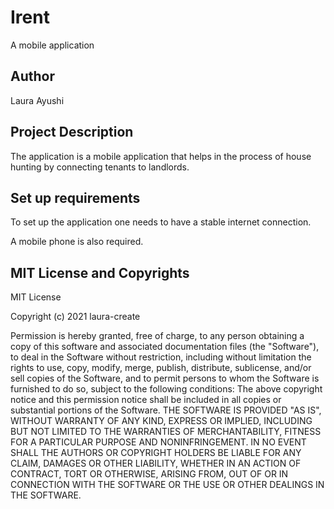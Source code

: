 # Irent
A mobile application
## Author
Laura Ayushi
## Project Description
The application is a mobile application that helps in the process of house hunting by connecting tenants to landlords.
## Set up requirements
To set up the application one needs to have a stable internet connection.

A mobile phone is also required.
## MIT License and Copyrights
MIT License

Copyright (c) 2021 laura-create

Permission is hereby granted, free of charge, to any person obtaining a copy
of this software and associated documentation files (the "Software"), to deal
in the Software without restriction, including without limitation the rights
to use, copy, modify, merge, publish, distribute, sublicense, and/or sell
copies of the Software, and to permit persons to whom the Software is
furnished to do so, subject to the following conditions:
The above copyright notice and this permission notice shall be included in all
copies or substantial portions of the Software.
THE SOFTWARE IS PROVIDED "AS IS", WITHOUT WARRANTY OF ANY KIND, EXPRESS OR
IMPLIED, INCLUDING BUT NOT LIMITED TO THE WARRANTIES OF MERCHANTABILITY,
FITNESS FOR A PARTICULAR PURPOSE AND NONINFRINGEMENT. IN NO EVENT SHALL THE
AUTHORS OR COPYRIGHT HOLDERS BE LIABLE FOR ANY CLAIM, DAMAGES OR OTHER
LIABILITY, WHETHER IN AN ACTION OF CONTRACT, TORT OR OTHERWISE, ARISING FROM,
OUT OF OR IN CONNECTION WITH THE SOFTWARE OR THE USE OR OTHER DEALINGS IN THE
SOFTWARE.

